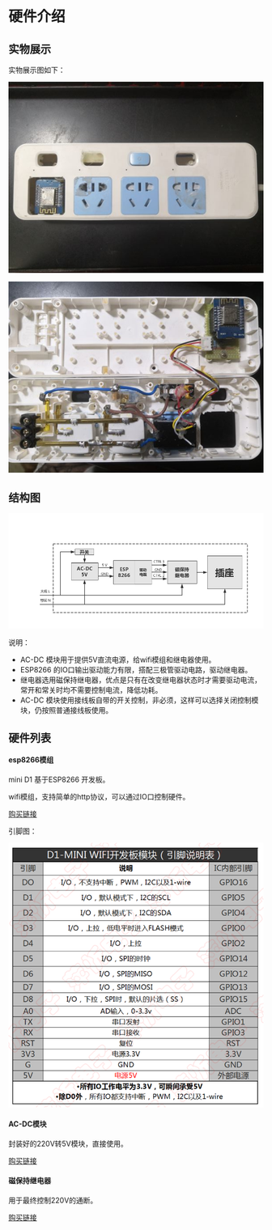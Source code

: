 # 硬件介绍

## 实物展示
实物展示图如下：  

![实物图1](hardware/实物-1.jpg)

![实物图2](hardware/实物-2.jpg)

## 结构图

![结构图](hardware/结构图.png)

说明：
- AC-DC 模块用于提供5V直流电源，给wifi模组和继电器使用。
- ESP8266 的IO口输出驱动能力有限，搭配三极管驱动电路，驱动继电器。
- 继电器选用磁保持继电器，优点是只有在改变继电器状态时才需要驱动电流，常开和常关时均不需要控制电流，降低功耗。
- AC-DC 模块使用接线板自带的开关控制，非必须，这样可以选择关闭控制模块，仍按照普通接线板使用。

## 硬件列表

#### esp8266模组
mini D1 基于ESP8266 开发板。

wifi模组，支持简单的http协议，可以通过IO口控制硬件。

[购买链接](https://detail.tmall.com/item.htm?id=537012923975&spm=a1z09.2.0.0.146e2e8djPbwfF&_u=djreddb51f4)

引脚图：

![引脚图](hardware/引脚图.png)

#### AC-DC模块
封装好的220V转5V模块，直接使用。

[购买链接](https://detail.tmall.com/item.htm?id=526376083444&spm=a1z09.2.0.0.67002e8dQsKVvh&_u=djreddb777b)

#### 磁保持继电器
用于最终控制220V的通断。

[购买链接](https://item.taobao.com/item.htm?spm=a1z09.2.0.0.67002e8dQsKVvh&id=522809751138&_u=djreddb28f8)
